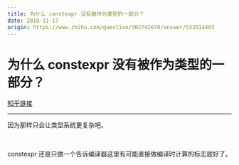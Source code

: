 ```yaml
---
title: 为什么 constexpr 没有被作为类型的一部分？
date: 2018-11-17
origin: https://www.zhihu.com/question/302742670/answer/533514403
---
```

# 为什么 constexpr 没有被作为类型的一部分？

[知乎链接](https://www.zhihu.com/question/302742670/answer/533514403)

---------

<span class="RichText ztext CopyrightRichText-richText" itemprop="text"><p>因为那样只会让类型系统更复杂吧。</p><p class="ztext-empty-paragraph"><br></p><p>constexpr 还是只做一个告诉编译器这里有可能直接做编译时计算的标志就好了。</p></span>